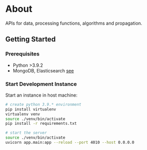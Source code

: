 # About

APIs for data, processing functions, algorithms and propagation. 

## Getting Started

### Prerequisites

- Python >3.9.2
- MongoDB, Elasticsearch [see](../README.md)

### Start Development Instance

Start an instance in host machine:

```bash
# create python 3.9.* environment 
pip install virtualenv
virtualenv venv
source ./venv/bin/activate
pip install -r requirements.txt

# start the server
source ./venv/bin/activate
uvicorn app.main:app --reload --port 4010 --host 0.0.0.0
```